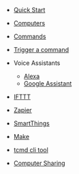 <!-- docs/_sidebar.md -->

* [Quick Start](./QuickStart.md)

* [Computers](./Computers.md)
* [Commands](./Commands.md)
* [Trigger a command](./TriggerCommands.md)
* Voice Assistants
  * [Alexa](./Alexa.md)
  * [Google Assistant](./GoogleAssistant.md)
* [IFTTT](./IFTTT.md)
* [Zapier](./Zapier.md)
* [SmartThings](./SmartThings.md)
* [Make](./Make.md)
* [tcmd cli tool](./tcmdCLI.md)
* [Computer Sharing](./ComputerSharing.md)